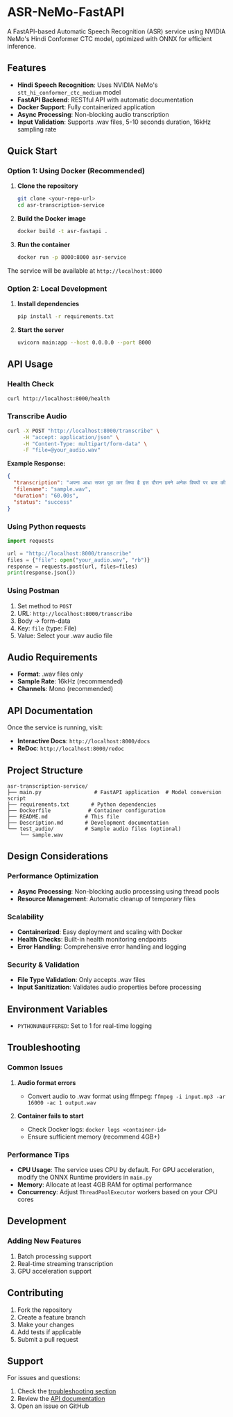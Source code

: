 # ASR-NeMo-FastAPI

A FastAPI-based Automatic Speech Recognition (ASR) service using NVIDIA NeMo's Hindi Conformer CTC model, optimized with ONNX for efficient inference.

## Features

- **Hindi Speech Recognition**: Uses NVIDIA NeMo's `stt_hi_conformer_ctc_medium` model
- **FastAPI Backend**: RESTful API with automatic documentation
- **Docker Support**: Fully containerized application
- **Async Processing**: Non-blocking audio transcription
- **Input Validation**: Supports .wav files, 5-10 seconds duration, 16kHz sampling rate

## Quick Start

### Option 1: Using Docker (Recommended)

1. **Clone the repository**
   ```bash
   git clone <your-repo-url>
   cd asr-transcription-service
   ```

2. **Build the Docker image**
   ```bash
   docker build -t asr-fastapi .
   ```

3. **Run the container**
   ```bash
   docker run -p 8000:8000 asr-service
   ```

The service will be available at `http://localhost:8000`

### Option 2: Local Development

1. **Install dependencies**
   ```bash
   pip install -r requirements.txt

2. **Start the server**
   ```bash
   uvicorn main:app --host 0.0.0.0 --port 8000
   ```

## API Usage

### Health Check
```bash
curl http://localhost:8000/health
```

### Transcribe Audio
```bash
curl -X POST "http://localhost:8000/transcribe" \
     -H "accept: application/json" \
     -H "Content-Type: multipart/form-data" \
     -F "file=@your_audio.wav"
```

**Example Response:**
```json
{
  "transcription": "अपना आधा सफर पूरा कर लिया है इस दौरान हमने अनेक विषयों पर बात की स्वाभाविक है कि जो वैश्विक मामारी आ मानव जाति पर संकट आया उस पर हमारी बातचीत कुछ ज्यादा ही रही लेकिन इन दिनों में देख रहा हूं लगातार लोगों में एक विषय परा हो रही है कि आखिर यह साल बीतेगा कोई किसी को फोन भी कर रहा है तो बातचीत इसी विषय से शुरू हो रही है यह साल जल्दी क्यों नहीं बीत रहा कोई लिख रहा है दोस्तों से बात कर रहा है कह रहा है कि साल अच्छा नहीं है कोई कह रहा है दो हजार ब शुभ नहीं है बस लोग यही चाहते हैं कि किसी भी तरह से यह साल जल्द से जल्द बीत जाए साथियों कभी कभीै",
  "filename": "sample.wav",
  "duration": "60.00s",
  "status": "success"
}
```

### Using Python requests
```python
import requests

url = "http://localhost:8000/transcribe"
files = {"file": open("your_audio.wav", "rb")}
response = requests.post(url, files=files)
print(response.json())
```

### Using Postman
1. Set method to `POST`
2. URL: `http://localhost:8000/transcribe`
3. Body → form-data
4. Key: `file` (type: File)
5. Value: Select your .wav audio file

## Audio Requirements

- **Format**: .wav files only
- **Sample Rate**: 16kHz (recommended)
- **Channels**: Mono (recommended)

## API Documentation

Once the service is running, visit:
- **Interactive Docs**: `http://localhost:8000/docs`
- **ReDoc**: `http://localhost:8000/redoc`

## Project Structure

```
asr-transcription-service/
├── main.py                 # FastAPI application  # Model conversion script  
├── requirements.txt       # Python dependencies
├── Dockerfile            # Container configuration
├── README.md            # This file
├── Description.md       # Development documentation
└── test_audio/          # Sample audio files (optional)
    └── sample.wav
```

## Design Considerations

### Performance Optimization
- **Async Processing**: Non-blocking audio processing using thread pools
- **Resource Management**: Automatic cleanup of temporary files

### Scalability
- **Containerized**: Easy deployment and scaling with Docker
- **Health Checks**: Built-in health monitoring endpoints
- **Error Handling**: Comprehensive error handling and logging

### Security & Validation
- **File Type Validation**: Only accepts .wav files
- **Input Sanitization**: Validates audio properties before processing

## Environment Variables

- `PYTHONUNBUFFERED`: Set to 1 for real-time logging

## Troubleshooting

### Common Issues

1. **Audio format errors**
   - Convert audio to .wav format using ffmpeg: `ffmpeg -i input.mp3 -ar 16000 -ac 1 output.wav`

2. **Container fails to start**
   - Check Docker logs: `docker logs <container-id>`
   - Ensure sufficient memory (recommend 4GB+)

### Performance Tips

- **CPU Usage**: The service uses CPU by default. For GPU acceleration, modify the ONNX Runtime providers in `main.py`
- **Memory**: Allocate at least 4GB RAM for optimal performance
- **Concurrency**: Adjust `ThreadPoolExecutor` workers based on your CPU cores

## Development

### Adding New Features
1. Batch processing support
2. Real-time streaming transcription
3. GPU acceleration support

## Contributing

1. Fork the repository
2. Create a feature branch
3. Make your changes
4. Add tests if applicable
5. Submit a pull request

## Support

For issues and questions:
1. Check the [troubleshooting section](#troubleshooting)
2. Review the [API documentation](#api-documentation)
3. Open an issue on GitHub